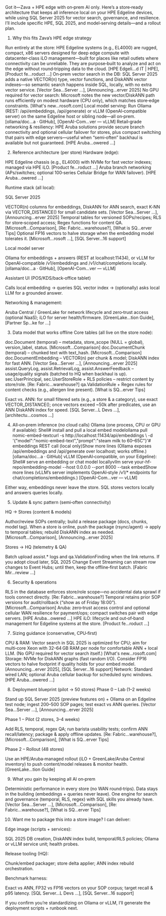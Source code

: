 Got it—Zava + HPE edge with on‑prem AI only. Here’s a store‑ready architecture that keeps all inference local on your HPE Edgeline devices, while using SQL Server 2025 for vector search, governance, and resilience. I’ll include specific HPE, SQL 2025, and model‑serving details—and a rollout plan.

1) Why this fits Zava’s HPE edge strategy

Run entirely at the store: HPE Edgeline systems (e.g., EL4000) are rugged, compact, x86 servers designed for deep edge compute with datacenter‑class iLO management—built for places like retail outlets where connectivity can be unreliable. They are purpose‑built to analyze and act on the edge without round‑tripping data to the cloud. [HPE Edgeli...d IT | HPE], [Product fe...roduct ...]
On‑prem vector search in the DB: SQL Server 2025 adds a native VECTOR(n) type, vector functions, and DiskANN vector indexes—so semantic search happens inside SQL, locally, with no extra vector service. [Vector Sea...Server ...], [Announcing...erver 2025]
No GPU required for vector search: Microsoft notes the new vector/DiskANN path runs efficiently on modest hardware (CPU only), which matches store‑edge constraints. [What's new...rosoft.com]
Local model serving: Run Ollama (REST: /api/embeddings, /api/generate) or vLLM (OpenAI‑compatible server) on the same Edgeline host or sibling node—all on‑prem. [ollama/doc...a · GitHub], [OpenAI-Com...ver — vLLM]
Retail‑grade networking & resiliency: HPE Aruba solutions provide secure branch connectivity and optional cellular failover for stores, plus compact switching that pairs with edge servers—useful when “semi‑often” backhaul is available but not guaranteed. [HPE Aruba...owered ...]


2) Reference architecture (per store)
Hardware (edge):

HPE Edgeline chassis (e.g., EL4000) with NVMe for fast vector indexes; managed via HPE iLO. [Product fe...roduct ...]
Aruba branch networking (APs/switches; optional 100‑series Cellular Bridge for WAN failover). [HPE Aruba...owered ...]

Runtime stack (all local):

SQL Server 2025

VECTOR(n) columns for embeddings, DiskANN for ANN search, exact K‑NN via VECTOR_DISTANCE() for small candidate sets. [Vector Sea...Server ...], [Announcing...erver 2025]
Temporal tables for versioned SOPs/recipes; RLS for store‑scoped access; Regex functions for content QA. [Microsoft...Comparison], [Re: Fabric...warehouse?], [What is SQ...erver Tips]
Optional FP16 vectors to halve storage when the embedding model tolerates it. [Microsoft...rosoft ...], [SQL Server...16 support]


Local model server

Ollama for embeddings + answers (REST at localhost:11434), or
vLLM for OpenAI‑compatible /v1/embeddings and /v1/chat/completions locally. [ollama/doc...a · GitHub], [OpenAI-Com...ver — vLLM]


Assistant UI (POS/KDS/back‑office tablet)

Calls local embedding → queries SQL vector index → (optionally) asks local LLM for a grounded answer.



Networking & management:

Aruba Central / GreenLake for network lifecycle and zero‑trust access (optional NaaS); iLO for server health/firmware. [GreenLake...tion Guide], [Partner Sp...ke for ...]


3) Data model that works offline
Core tables (all live on the store node):

doc.Document (temporal) – metadata, store_scope (NULL = global), version_label, status. [Microsoft...Comparison]
doc.DocumentChunk (temporal) – chunked text with text_hash. [Microsoft...Comparison]
doc.DocumentEmbedding – VECTOR(n) per chunk & model; DiskANN index for fast ANN. [Vector Sea...Server ...], [Announcing...erver 2025]
assist.QueryLog, assist.RetrievalLog, assist.AnswerFeedback – usage/quality signals (batched to HQ when backhaul is up).
sec.UserPrincipal, sec.UserStoreRole + RLS policies – restrict content by store/role. [Re: Fabric...warehouse?]
qa.ValidationRule + Regex rules for content checks (e.g., allergen line present). [What is SQ...erver Tips]


Exact vs. ANN: for small filtered sets (e.g., a store & a category), use exact VECTOR_DISTANCE(); once vectors exceed ~50k after predicates, use an ANN DiskANN index for speed. [SQL Server...L Devs ...], [architectu...cosmos ...]


4) All‑on‑prem inference (no cloud calls)
Ollama (one process, CPU or GPU if available):
Shell# install and pull a local embed modelollama pull nomic-embed-textcurl -s http://localhost:11434/api/embeddings \  -d '{"model":"nomic-embed-text","prompt":"steam milk to 60–65C"}'# embeddings REST call (local only)Show more lines
(Ollama exposes /api/embeddings and /api/generate over localhost; works offline.) [ollama/doc...a · GitHub]
vLLM (OpenAI‑compatible, on your Edgeline):
Shell# serve an embedding or chat model locallyvllm serve your-hf-repo/embedding-model --host 0.0.0.0 --port 8000 --task embedShow more lines
(vLLM’s server implements OpenAI‑style /v1/* endpoints for chat/completions/embeddings.) [OpenAI-Com...ver — vLLM]

Either way, embeddings never leave the store. SQL stores vectors locally and answers queries locally.


5) Update & sync pattern (semi‑often connectivity)

HQ → Stores (content & models)

Author/review SOPs centrally; build a release package (docs, chunks, model tag).
When a store is online, push the package (rsync/agent) → apply to temporal tables; rebuild DiskANN index as needed. [Microsoft...Comparison], [Announcing...erver 2025]


Stores → HQ (telemetry & QA)

Batch upload assist.* logs and qa.ValidationFinding when the link returns.
If you adopt cloud later, SQL 2025 Change Event Streaming can stream row changes to Event Hubs; until then, keep the offline‑first batch. [Fabric Mir...review ...]




6) Security & operations

RLS in the database enforces store/role scope—no accidental data sprawl if tools connect directly. [Re: Fabric...warehouse?]
Temporal retains prior SOP versions for audit/rollback (“show as of Friday 18:00”). [Microsoft...Comparison]
Aruba: zero‑trust access control and optional cellular WAN resilience for payment/ops; compact switches pair with edge servers. [HPE Aruba...owered ...]
HPE iLO: lifecycle and out‑of‑band management for Edgeline systems at the store. [Product fe...roduct ...]


7) Sizing guidance (conservative, CPU‑first)

CPU & RAM: Vector search in SQL 2025 is optimized for CPU; aim for multi‑core Xeon with 32–64 GB RAM per node for comfortable ANN + local LLM. (No GPU required for vector search itself.) [What's new...rosoft.com]
Storage: NVMe for DiskANN graphs (fast random I/O). Consider FP16 vectors to halve footprint if quality holds for your embed model. [Announcing...erver 2025], [SQL Server...16 support]
Network: Standard wired LAN; optional Aruba cellular backup for scheduled sync windows. [HPE Aruba...owered ...]


8) Deployment blueprint (pilot → 50 stores)
Phase 0 – Lab (1–2 weeks)

Stand up SQL Server 2025 (preview features on) + Ollama on an Edgeline test node; ingest 200–500 SOP pages; test exact vs ANN queries. [Vector Sea...Server ...], [Announcing...erver 2025]

Phase 1 – Pilot (2 stores, 3–4 weeks)

Add RLS, temporal, regex QA; run barista usability tests; confirm ANN recall/latency; package & apply offline updates. [Re: Fabric...warehouse?], [Microsoft...Comparison], [What is SQ...erver Tips]

Phase 2 – Rollout (48 stores)

Use an HPE/Aruba‑managed rollout (iLO + GreenLake/Aruba Central inventory) to push content/model releases & monitor health. [GreenLake...tion Guide]


9) What you gain by keeping all AI on‑prem

Deterministic performance in every store (no WAN round‑trips).
Data stays in the building (embeddings + queries never leave).
One engine for search and governance (temporal, RLS, regex) with SQL skills you already have. [Vector Sea...Server ...], [Microsoft...Comparison], [Re: Fabric...warehouse?], [What is SQ...erver Tips]


10) Want me to package this into a store image?
I can deliver:


Edge image (scripts + services):

SQL 2025 DB creation, DiskANN index build, temporal/RLS policies;
Ollama or vLLM service unit; health probes.



Release tooling (HQ):

Chunk/embed packager; store delta applier; ANN index rebuild orchestration.



Benchmark harness:

Exact vs ANN, FP32 vs FP16 vectors on your SOP corpus; target recall & p95 latency. [SQL Server...L Devs ...], [SQL Server...16 support]



If you confirm you’re standardizing on Ollama or vLLM, I’ll generate the deployment scripts + runbook next.